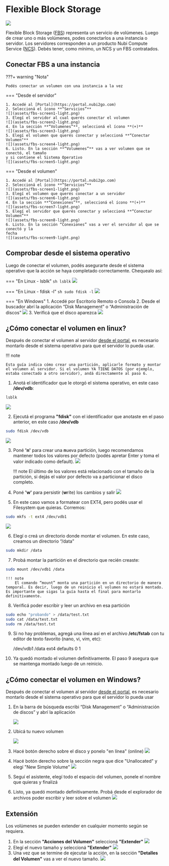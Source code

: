 # Flexible Block Storage
![](https://www.nubi2go.com/static/158cc744759df54cd864611bad92b7b5/8aba8/flexible-block_storage_icon.webp)

Flexible Block Storage ([FBS](https://nubi2go.com/services/flexible_block_storage)) representa un servicio de volúmenes. Luego de crear uno o más volúmenes, podes conectarlos a una instancia o servidor. Los servidores corresponden a un producto Nubi Compute Service ([NCS](https://nubi2go.com/services/nubi_compute_service)). 
Debés tener, como mínimo, un NCS y un FBS contratados.

## Conectar FBS a una instancia

???+ warning "Nota"

	Podés conectar un volumen con una instancia a la vez


=== "Desde el servidor"

	1. Accedé al [Portal](https://portal.nubi2go.com)
	2. Seleccioná el ícono **“Servicios”**
	![](assets/fbs-screen1-light.png)
	3. Elegí el servidor al cual querés conectar el volumen
	![](assets/fbs-screen2-light.png)
	4. En la sección **“Volumenes”**, seleccioná el ícono **(+)**
	![](assets/fbs-screen3-light.png)
	5. Elegí el volumen que querés conectar y seleccioná **“Conectar Volumen"**
	![](assets/fbs-screen4-light.png)
	6. Listo. En la sección **“Volumenes”** vas a ver volumen que se conectó, el tamaño   
	y si contiene el Sistema Operativo
	![](assets/fbs-screen5-light.png)

=== "Desde el volumen"

	1. Accedé al [Portal](https://portal.nubi2go.com)
	2. Seleccioná el ícono **“Servicios”**
	![](assets/fbs-screen1-light.png)
	3. Elegí el volumen que querés conectar a un servidor
	![](assets/fbs-screen6-light.png)
	4. En la sección **“Conexiones”**, seleccioná el ícono **(+)**
	![](assets/fbs-screen7-light.png)
	5. Elegí el servidor que querés conectar y seleccioná **“Conectar Volumen”**
	![](assets/fbs-screen8-light.png)
	6. Listo. En la sección “Conexiones” vas a ver el servidor al que se conectó y la   
	fecha
	![](assets/fbs-screen9-light.png)

## Comprobar desde el sistema operativo
Luego de conectar el volumen, podés asegurarte desde el sistema operativo que la acción se haya completado correctamente. Chequealo así:

=== "En Linux - lsblk"
	``` sh
	lsblk
	```
	![](assets/fbs-screen10.png)

=== "En Linux - fdisk -l"
	``` sh
	sudo fdisk -l
	```
	![](assets/fbs-screen11.png)

=== "En Windows"
	1. Accedé por Escritorio Remoto o Consola
	2. Desde el buscador abrí la aplicación “Disk Management” o 
	“Administración de discos”
	![](assets/fbs-screen12.png)
	3. Verificá que el disco aparezca
	![](assets/fbs-screen13.png)

        
## ¿Cómo conectar el volumen en linux?
Después de conectar el volumen al servidor [desde el portal](#conectar-fbs-a-una-instancia), es necesario montarlo desde el sistema operativo para que el servidor lo pueda usar.

!!! note

	Esta guía indica cómo crear una partición, aplicarle formato y montar el volumen al servidor. Si el volumen YA TIENE DATOS (por ejemplo, estaba conectado a otro servidor), andá directamente al paso 6.


1. Anotá el identificador que le otorgó el sistema operativo, en este caso **/dev/vdb**:
```sh
lsblk
```
![](assets/fbs-screen10.png)


2. Ejecutá el programa **"fdisk"** con el identificador que anotaste en el paso anterior, en este caso **/dev/vdb**
```sh
sudo fdisk /dev/vdb
```
![](assets/fbs-screen14.png)

3. Poné **'n'** para crear una **n**ueva partición, luego recomendamos mantener todos los valores por defecto (podés apretar Enter y toma el valor indicado como default).
![](assets/fbs-screen15.png)

    !!! note
	    El último de los valores está relacionado con el tamaño de la partición, si dejás el valor por defecto va a particionar el disco completo.

4. Poné **'w'** para persistir (**w**rite) los cambios y salir
![](assets/fbs-screen16.png)

5. En este caso vamos a formatear con EXT4, pero podés usar el Filesystem que quieras. Corremos:
```sh
sudo mkfs -t ext4 /dev/vdb1
```
![](assets/fbs-screen17.png)

6. Elegí o creá un directorio donde montar el volumen. En este caso, creamos un directorio “/data”
```sh
sudo mkdir /data
```

7. Probá montar la partición en el directorio que recién creaste:
```sh
sudo mount /dev/vdb1 /data
```

    !!! note
	    El comando “mount” monta una partición en un directorio de manera temporal. Es decir, luego de un reinicio el volumen no estará montado. Es importante que sigas la guía hasta el final para montarlo definitivamente. 

8. Verificá poder escribir y leer un archivo en esa partición
```sh
sudo echo "probando" > /data/test.txt
sudo cat /data/test.txt
sudo rm /data/test.txt
```

9. Si no hay problemas, agregá una línea así en el archivo **/etc/fstab** con tu editor de texto favorito (nano, vi, vim, etc):

    /dev/vdb1      /data            ext4      defaults    0     1


10. Ya quedó montado el volumen definitivamente. El paso 9 asegura que se mantenga montado luego de un reinicio. 

## ¿Cómo conectar el volumen en Windows?
Después de conectar el volumen al servidor [desde el portal](#conectar-fbs-a-una-instancia), es necesario montarlo desde el sistema operativo para que el servidor lo pueda usar

1. En la barra de búsqueda escribi “Disk Management” o “Administración de discos” y abrí la aplicación

    ![](assets/fbs-screen12.png)

2. Ubicá tu nuevo volumen

    ![](assets/fbs-screen13.png)

3. Hacé botón derecho sobre el disco y ponelo "en línea" (online)
    ![](assets/fbs-screen18.png)

4. Hacé botón derecho sobre la sección negra que dice "Unallocated" y elegí "New Simple Volume"
    ![](assets/fbs-screen19.png)

5. Seguí el asistente, elegí todo el espacio del volumen, ponele el nombre que quieras y finalizá

6. Listo, ya quedó montado definitivamente. Probá desde el explorador de archivos poder escribir y leer sobre el volumen
    ![](assets/fbs-screen20.png)

## Extensión
Los volúmenes se pueden extender en cualquier momento según se requiera.

1. En la sección **"Acciones del Volumen"** seleccioná **"Extender"**
   ![](assets/fbs-screen21-light.png)
2. Elegí el nuevo tamaño y seleccioná **"Extender"**
   ![](assets/fbs-screen22-light.png)
3. Una vez que se termine de ejecutar la acción, en la sección **"Detalles del Volumen"** vas a ver el nuevo tamaño.
   ![](assets/fbs-screen23-light.png)